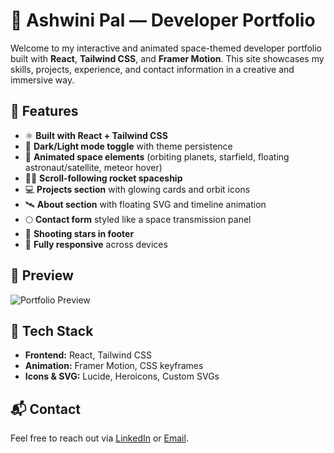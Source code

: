 # 🚀 Ashwini Pal — Developer Portfolio

Welcome to my interactive and animated space-themed developer portfolio built with **React**, **Tailwind CSS**, and **Framer Motion**. This site showcases my skills, projects, experience, and contact information in a creative and immersive way.

## 🌌 Features

- ⚛️ **Built with React + Tailwind CSS**
- 🎨 **Dark/Light mode toggle** with theme persistence
- 🌠 **Animated space elements** (orbiting planets, starfield, floating astronaut/satellite, meteor hover)
- 🧑‍🚀 **Scroll-following rocket spaceship**
- 💻 **Projects section** with glowing cards and orbit icons
- 🛰️ **About section** with floating SVG and timeline animation
- 🌕 **Contact form** styled like a space transmission panel
- 🌠 **Shooting stars in footer**
- 📱 **Fully responsive** across devices

## 📸 Preview

![Portfolio Preview](./assets/preview.png) <!-- You can add your screenshot path here -->

## 🚀 Tech Stack

- **Frontend:** React, Tailwind CSS
- **Animation:** Framer Motion, CSS keyframes
- **Icons & SVG:** Lucide, Heroicons, Custom SVGs

## 📬 Contact

Feel free to reach out via [LinkedIn](https://www.linkedin.com/in/ashwinipal) or [Email](mailto:palashwini2@gmail.com).

